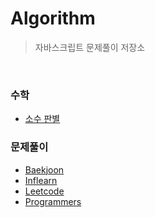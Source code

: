 # Algorithm

> 자바스크립트 문제풀이 저장소

<br>

### 수학

- [소수 판별](https://github.com/hyunwoome/algorithm/tree/main/math/소수판별.js)

### 문제풀이

- [Baekjoon](https://github.com/hyunwoome/algorithm/tree/main/baekjoon)
- [Inflearn](https://github.com/hyunwoome/algorithm/tree/main/inflearn)
- [Leetcode](https://github.com/hyunwoome/algorithm/tree/main/leetcode)
- [Programmers](https://github.com/hyunwoome/algorithm/tree/main/programmers)
